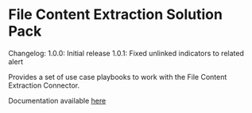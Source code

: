 # File Content Extraction Solution Pack

Changelog:
1.0.0: Initial release
1.0.1: Fixed unlinked indicators to related alert

Provides a set of use case playbooks to work with the File Content Extraction Connector.

Documentation available [here](docs/README.md)
